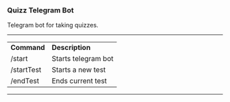 ### **Quizz Telegram Bot**

Telegram bot for taking quizzes.

---

<table><tbody><tr><td><strong>Command</strong></td><td><strong>Description</strong></td></tr><tr><td>/start</td><td>Starts telegram bot</td></tr><tr><td>/startTest</td><td>Starts a new test</td></tr><tr><td>/endTest</td><td>Ends current test</td></tr></tbody></table>

---
